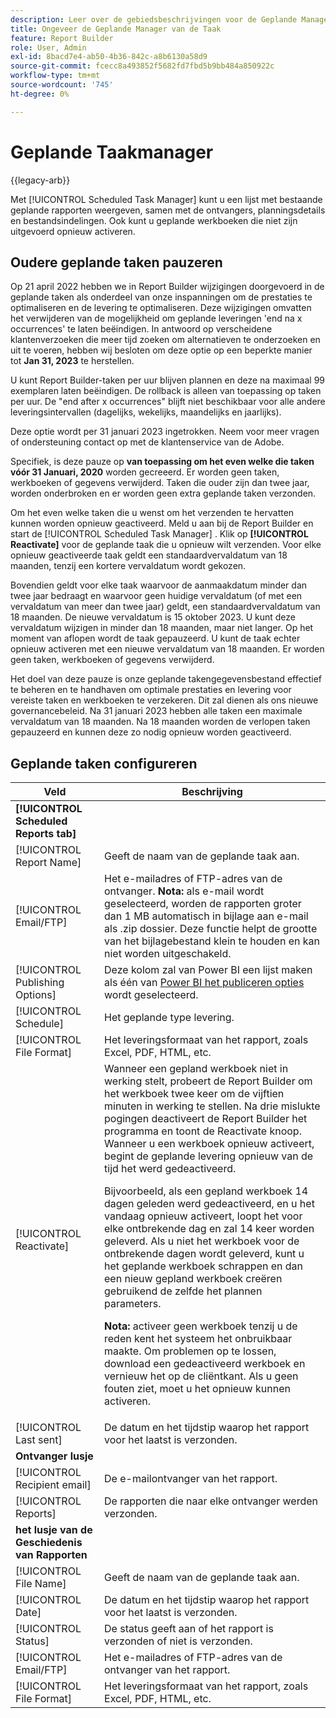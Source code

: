 ```yaml
---
description: Leer over de gebiedsbeschrijvingen voor de Geplande Manager van de Taak.
title: Ongeveer de Geplande Manager van de Taak
feature: Report Builder
role: User, Admin
exl-id: 8bacd7e4-ab50-4b36-842c-a8b6130a58d9
source-git-commit: fcecc8a493852f5682fd7fbd5b9bb484a850922c
workflow-type: tm+mt
source-wordcount: '745'
ht-degree: 0%

---
```


# Geplande Taakmanager

{{legacy-arb}}

Met [!UICONTROL Scheduled Task Manager] kunt u een lijst met bestaande geplande rapporten weergeven, samen met de ontvangers, planningsdetails en bestandsindelingen. Ook kunt u geplande werkboeken die niet zijn uitgevoerd opnieuw activeren.

## Oudere geplande taken pauzeren

Op 21 april 2022 hebben we in Report Builder wijzigingen doorgevoerd in de geplande taken als onderdeel van onze inspanningen om de prestaties te optimaliseren en de levering te optimaliseren. Deze wijzigingen omvatten het verwijderen van de mogelijkheid om geplande leveringen &#39;end na x occurrences&#39; te laten beëindigen. In antwoord op verscheidene klantenverzoeken die meer tijd zoeken om alternatieven te onderzoeken en uit te voeren, hebben wij besloten om deze optie op een beperkte manier tot **Jan 31, 2023** te herstellen.

U kunt Report Builder-taken per uur blijven plannen en deze na maximaal 99 exemplaren laten beëindigen. De rollback is alleen van toepassing op taken per uur. De &quot;end after x occurrences&quot; blijft niet beschikbaar voor alle andere leveringsintervallen (dagelijks, wekelijks, maandelijks en jaarlijks).

Deze optie wordt per 31 januari 2023 ingetrokken.
Neem voor meer vragen of ondersteuning contact op met de klantenservice van de Adobe.

Specifiek, is deze pauze op **van toepassing om het even welke die taken vóór 31 Januari, 2020** worden gecreeerd. Er worden geen taken, werkboeken of gegevens verwijderd. Taken die ouder zijn dan twee jaar, worden onderbroken en er worden geen extra geplande taken verzonden.

Om het even welke taken die u wenst om het verzenden te hervatten kunnen worden opnieuw geactiveerd. Meld u aan bij de Report Builder en start de [!UICONTROL Scheduled Task Manager] . Klik op **[!UICONTROL Reactivate]** voor de geplande taak die u opnieuw wilt verzenden. Voor elke opnieuw geactiveerde taak geldt een standaardvervaldatum van 18 maanden, tenzij een kortere vervaldatum wordt gekozen.

Bovendien geldt voor elke taak waarvoor de aanmaakdatum minder dan twee jaar bedraagt en waarvoor geen huidige vervaldatum (of met een vervaldatum van meer dan twee jaar) geldt, een standaardvervaldatum van 18 maanden. De nieuwe vervaldatum is 15 oktober 2023. U kunt deze vervaldatum wijzigen in minder dan 18 maanden, maar niet langer. Op het moment van aflopen wordt de taak gepauzeerd. U kunt de taak echter opnieuw activeren met een nieuwe vervaldatum van 18 maanden. Er worden geen taken, werkboeken of gegevens verwijderd.

Het doel van deze pauze is onze geplande takengegevensbestand effectief te beheren en te handhaven om optimale prestaties en levering voor vereiste taken en werkboeken te verzekeren. Dit zal dienen als ons nieuwe governancebeleid. Na 31 januari 2023 hebben alle taken een maximale vervaldatum van 18 maanden. Na 18 maanden worden de verlopen taken gepauzeerd en kunnen deze zo nodig opnieuw worden geactiveerd.

## Geplande taken configureren

| Veld | Beschrijving |
| --- | --- |
| **[!UICONTROL Scheduled Reports tab]** | |
| [!UICONTROL Report Name] | Geeft de naam van de geplande taak aan. |
| [!UICONTROL Email/FTP] | Het e-mailadres of FTP-adres van de ontvanger. **Nota:** als e-mail wordt geselecteerd, worden de rapporten groter dan 1 MB automatisch in bijlage aan e-mail als .zip dossier. Deze functie helpt de grootte van het bijlagebestand klein te houden en kan niet worden uitgeschakeld. |
| [!UICONTROL Publishing Options] | Deze kolom zal van Power BI een lijst maken als één van [ Power BI het publiceren opties ](https://experienceleague.adobe.com/docs/analytics/analyze/legacy-report-builder/publish-powerbi/power-bi.html?lang=nl-NL) wordt geselecteerd. |
| [!UICONTROL Schedule] | Het geplande type levering. |
| [!UICONTROL File Format] | Het leveringsformaat van het rapport, zoals Excel, PDF, HTML, etc. |
| [!UICONTROL Reactivate] | Wanneer een gepland werkboek niet in werking stelt, probeert de Report Builder om het werkboek twee keer om de vijftien minuten in werking te stellen. Na drie mislukte pogingen deactiveert de Report Builder het programma en toont de Reactivate knoop. Wanneer u een werkboek opnieuw activeert, begint de geplande levering opnieuw van de tijd het werd gedeactiveerd.<p>Bijvoorbeeld, als een gepland werkboek 14 dagen geleden werd gedeactiveerd, en u het vandaag opnieuw activeert, loopt het voor elke ontbrekende dag en zal 14 keer worden geleverd. Als u niet het werkboek voor de ontbrekende dagen wordt geleverd, kunt u het geplande werkboek schrappen en dan een nieuw gepland werkboek creëren gebruikend de zelfde het plannen parameters.<p>**Nota:** activeer geen werkboek tenzij u de reden kent het systeem het onbruikbaar maakte. Om problemen op te lossen, download een gedeactiveerd werkboek en vernieuw het op de cliëntkant. Als u geen fouten ziet, moet u het opnieuw kunnen activeren. |
| [!UICONTROL Last sent] | De datum en het tijdstip waarop het rapport voor het laatst is verzonden. |
| **Ontvanger lusje** | |
| [!UICONTROL Recipient email] | De e-mailontvanger van het rapport. |
| [!UICONTROL Reports] | De rapporten die naar elke ontvanger werden verzonden. |
| **het lusje van de Geschiedenis van Rapporten** | |
| [!UICONTROL File Name] | Geeft de naam van de geplande taak aan. |
| [!UICONTROL Date] | De datum en het tijdstip waarop het rapport voor het laatst is verzonden. |
| [!UICONTROL Status] | De status geeft aan of het rapport is verzonden of niet is verzonden. |
| [!UICONTROL Email/FTP] | Het e-mailadres of FTP-adres van de ontvanger van het rapport. |
| [!UICONTROL File Format] | Het leveringsformaat van het rapport, zoals Excel, PDF, HTML, etc. |

